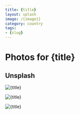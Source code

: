 ```yaml
---
title: {title}
layout: splash
image: /{image1}
category: country
tags:
- {slug}
---
```

# Photos for {title}

## Unsplash

![{title}](/{image1})

![{title}](/{image2})

![{title}](/{image3})